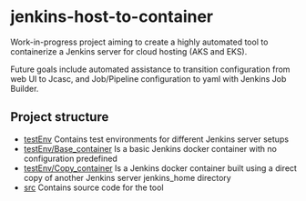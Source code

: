 
# jenkins-host-to-container
Work-in-progress project aiming to create a highly automated tool to containerize a Jenkins server for cloud hosting (AKS and EKS).

Future goals include automated assistance to transition configuration from web UI to Jcasc, and Job/Pipeline configuration to yaml with Jenkins Job Builder.

## Project structure

* [testEnv](testEnv) Contains test environments for different Jenkins server setups
* [testEnv/Base_container](test/Env/Base_container)  Is a basic Jenkins docker container with no configuration predefined
* [testEnv/Copy_container](test/Env/Copy_container)  Is a Jenkins docker container built using a direct copy of another Jenkins server jenkins_home directory
* [src](src) Contains source code for the tool
